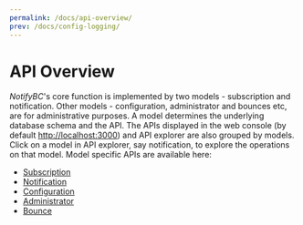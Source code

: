 ```yaml
---
permalink: /docs/api-overview/
prev: /docs/config-logging/
---
```


# API Overview

_NotifyBC_'s core function is implemented by two models - subscription and notification. Other models - configuration, administrator and bounces etc, are for administrative purposes. A model determines the underlying database schema and the API.
The APIs displayed in the web console (by default <a href="http://localhost:3000" target="_blank">http://localhost:3000</a>) and API explorer are also grouped by models. Click on a model in API explorer, say notification, to explore the operations on that model. Model specific APIs are available here:

- [Subscription](../api-subscription)
- [Notification](../api-notification)
- [Configuration](../api-config)
- [Administrator](../api-administrator)
- [Bounce](../api-bounce)
